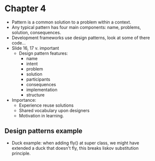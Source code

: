 # Chapter 4
- Pattern is a common solution to a problem within a context.
- Any typical pattern has four main components: name, problems, solution, consequences.
- Development frameworks use design patterns, look at some of there code...
- Slide 16, 17 v. important
  - Design pattern features:
    - name
    - intent
    - problem
    - solution
    - participants
    - consequences
    - implementation
    - structure
- Importance: 
  - Experience reuse solutions
  - Shared vocabulary upon designers 
  - Motivation in learning.

## Design patterns example
- Duck example: when adding fly() at super class, we might have extended a duck that doesn't fly, this breaks liskov substitution principle.

